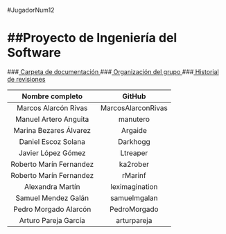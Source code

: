 #JugadorNum12

##Proyecto de Ingeniería del Software
=====================================

###<a href="https://drive.google.com/?usp=chrome_app#folders/0B80G8C57fZdxX3JiaWhJcDRxLXc"> Carpeta de documentación  </a>
###<a href="https://github.com/JugadorNumero12/JugadorNum12/blob/develop/Organizacion.md"> Organización del grupo </a>
###<a href="https://github.com/JugadorNumero12/JugadorNum12/blob/develop/historial-revisiones.md"> Historial de revisiones </a>

| Nombre completo  | GitHub |  
|:-----:|:----------:|
| Marcos Alarcón Rivas| MarcosAlarconRivas  | 
| Manuel Artero Anguita　| manutero   |
| Marina Bezares Álvarez| Argaide  | 
| Daniel Escoz Solana　| Darkhogg   | 
| Javier López Gómez　| Ltreaper    | 
| Roberto Marín Fernandez| ka2rober  | 
| Roberto Marín Fernandez| rMarinf  | 
| Alexandra Martín| leximagination  |
| Samuel Mendez Galán| samuelmgalan  | 
| Pedro Morgado Alarcón| PedroMorgado | 
| Arturo Pareja García| arturpareja |
